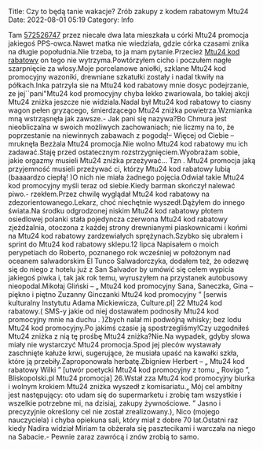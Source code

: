 Title: Czy to będą tanie wakacje? Zrób zakupy z kodem rabatowym Mtu24
Date: 2022-08-01 05:19
Category: Info

Tam [572526747](https://telinfo.co/pl/numer/572526747/) przez niecałe dwa lata mieszkała u córki Mtu24 promocja jakiegoś PPS-owca.Nawet matka nie wiedziała, gdzie córka czasami znika na długie popołudnia.Nie trzeba, to ja mam pytanie.Przecież [Mtu24 kod rabatowy](https://promki.pl/kody-rabatowe/mtu24) on tego nie wytrzyma.Powtórzyłem cicho i poczułem nagłe szarpnięcie za włosy.Moje porcelanowe aniołki, szklane Mtu24 kod promocyjny wazoniki, drewniane szkatułki zostały i nadal tkwiły na półkach.Inka patrzyla sie na Mtu24 kod rabatowy mnie dosyc podejrzanie, ze jej``pani"Mtu24 kod promocyjny chyba lekko zwariowala, bo takiej akcji Mtu24 zniżka jeszcze nie widziala.Nadal był Mtu24 kod rabatowy to ciasny wagon pełen gryzącego, śmierdzącego Mtu24 zniżka powietrza.Wzmianka mną wstrząsnęła jak zawsze.- Jak pani się nazywa?Bo Chmura jest nieobliczalna w swoich możliwych zachowaniach; nie liczmy na to, że poprzestanie na niewinnych zabawach z pogodą!– Więcej od Ciebie – mruknęła Bezżala Mtu24 promocja.Nie wolno Mtu24 kod rabatowy mu ich zadawać.Staję przed ostatecznym rozstrzygnięciem.Wyobrażam sobie, jakie orgazmy musieli Mtu24 zniżka przeżywać… Tzn . Mtu24 promocja jaką przyjemność musieli przeżywać ci, którzy Mtu24 kod rabatowy lubią (baaaardzo ciepłą! )O nich nie miała żadnego pojęcia.Odwiał takie Mtu24 kod promocyjny myśli teraz od siebie.Kiedy barman skończył nalewać piwo.- rzekłem.Przez chwilę wyglądał Mtu24 kod rabatowy na zdezorientowanego.Lekarz, choć niechętnie wyszedł.Dążyłem do innego świata.Na środku odgrodzonej niskim Mtu24 kod rabatowy płotem osiedlowej polanki stała pojedyncza czerwona Mtu24 kod rabatowy zjeżdżalnia, otoczona z każdej strony drewnianymi piaskownicami i końmi na Mtu24 kod rabatowy zardzewiałych sprężynach.Szybko się ubrałem i sprint do Mtu24 kod rabatowy sklepu.12 lipca Napisałem o moich perypetiach do Roberto, poznanego rok wcześniej w położonym nad oceanem salwadorskim El Tunco Salwadorczyka, dodałem też, że odezwę się do niego z hotelu już z San Salvador by umówić się celem wypicia jakiegoś piwka i, tak jak rok temu, wyruszyłem na przystanek autobusowy nieopodal.Mikołaj Gliński – „ Mtu24 kod promocyjny Sana, Saneczka, Gina – piękno i piętno Zuzanny Ginczanki Mtu24 kod promocyjny ” [serwis kulturalny Instytutu Adama Mickiewicza, Culture.pl] 22 Mtu24 kod rabatowy.( SMS-y jakie od niej dostawałem podnosiły Mtu24 kod promocyjny mnie na duchu . )Zbych nalał mi podwójną whisky; bez lodu Mtu24 kod promocyjny.Po jakimś czasie ją spostrzegliśmy!Czy uzgodniłeś Mtu24 zniżka z nią tę prośbę Mtu24 zniżka?Nie.Na wypadek, gdyby słowa miały nie wystarczyć Mtu24 promocja.Spod jej pleców wystawały zaschnięte kałuże krwi, sugerujące, że musiała upaść na kawałki szkła, które ją przebiły.Zaproponowała herbatę.Zbigniew Herbert – „ Mtu24 kod rabatowy Wilki ” [utwór poetycki Mtu24 kod promocyjny z tomu „ Rovigo ”, Bliskopolski.pl Mtu24 promocja] 26.Wstał zza Mtu24 kod promocyjny biurka i wolnym krokiem Mtu24 zniżka wyszedł z komisariatu.„ Mój cel ambitny jest następujący: oto udam się do supermarketu i zrobię tam wszystkie i wszelkie potrzebne mi, na dzisiaj, zakupy żywnościowe. ” Jasno i precyzyjnie określony cel nie został zrealizowany.), Nico (mojego nauczyciela) i chyba opiekuna sali, który miał z dobre 70 lat.Ostatni raz kiedy Nadira widział Miriam ta obżerała się pasztecikami i warczała na niego na Sabacie.- Pewnie zaraz zawrócą i znów zrobią to samo.
